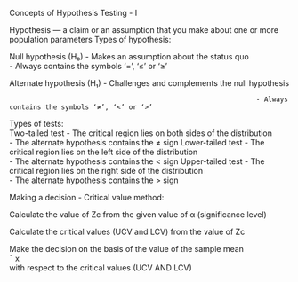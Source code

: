 Concepts of Hypothesis Testing - I


Hypothesis — a claim or an assumption that you make about one or more population parameters
Types of hypothesis:  

Null hypothesis (H₀) - Makes an assumption about the status quo       
                                     - Always contains the symbols ‘=’, ‘≤’ or ‘≥’

Alternate hypothesis (H₁) - Challenges and complements the null hypothesis  

                                                                  - Always contains the symbols ‘≠’, ‘<’ or ‘>’

Types of tests:  
Two-tailed test - The critical region lies on both sides of the distribution  
                             - The alternate hypothesis contains the ≠ sign
Lower-tailed test - The critical region lies on the left side of the distribution  
                                - The alternate hypothesis contains the < sign
Upper-tailed test - The critical region lies on the right side of the distribution  
                                                 - The alternate hypothesis contains the > sign

Making a decision - Critical value method:  

Calculate the value of Zc from the given value of α (significance level)  

Calculate the critical values (UCV and LCV) from the value of Zc  

Make the decision on the basis of the value of the sample mean   
¯
x  
 with respect to the critical values (UCV AND LCV)  
